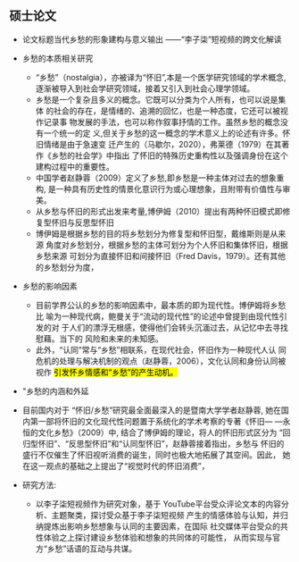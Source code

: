 ## 硕士论文
+ 论文标题当代乡愁的形象建构与意义输出 ——“李子柒”短视频的跨文化解读 
 + 乡愁的本质相关研究
   + “乡愁”（nostalgia），亦被译为“怀旧”,本是一个医学研究领域的学术概念,逐渐被导入到社会学研究领域，接着又引入到社会心理学领域。 
   + 乡愁是一个复杂且多义的概念。它既可以分类为个人所有，也可以说是集体 的社会的存在，是情绪的、追溯的回忆，也是一种态度，它还可以被视作记录事 物发展的手法，也可以称作叙事抒情的工作。虽然乡愁的概念没有一个统一的定 义,但关于乡愁的这一概念的学术意义上的论述有许多。怀旧情绪是由于急速变 迁产生的（马歇尔，2020），弗莱德（1979）在其著作《乡愁的社会学》中指出 了怀旧的特殊历史重构性以及强调身份在这个建构过程中的重要性。
   + 中国学者赵静蓉（2009）定义了乡愁,即乡愁是一种主体对过去的想象重构, 是一种具有历史性的情景化意识行为或心理想象，且附带有价值性与审美。
   + 从乡愁与怀旧的形式出发来考量,博伊姆（2010）提出有两种怀旧模式即修 复型怀旧与反思型怀旧
   + 博伊姆是根据乡愁的目的将乡愁划分为修复型和怀旧型，戴维斯则是从来源 角度对乡愁划分，根据乡愁的主体可划分为个人怀旧和集体怀旧，根据乡愁来源 可划分为直接怀旧和间接怀旧（Fred Davis，1979）。还有其他的乡愁划分为度，
 
 
 + 乡愁的影响因素
   + 目前学界公认的乡愁的影响因素中，最本质的即为现代性。博伊姆将乡愁比 喻为一种现代病，鲍曼关于“流动的现代性”的论述中曾提到由现代性引发的对 于人们的漂浮无根感，使得他们会转头沉湎过去，从记忆中去寻找慰藉。当下的 风险和未来的未知感。 
   +  此外，“认同”常与“乡愁”相联系，在现代社会，怀旧作为一种现代人认 同危机的处理与解决机制的观点（赵静蓉，2006），文化认同和身份认同被视作 <mark>引发怀乡情感和“乡愁”的产生动机。 
  
 + "乡愁的内涵和外延
  + 目前国内对于 “怀旧/乡愁”研究最全面最深入的是暨南大学学者赵静蓉, 她在国内第一部将怀旧的文化现代性问题置于系统化的学术考察的专著《怀旧— —永恒的文化乡愁》（2009）中, 结合了博伊姆的理论，将人的怀旧形式区分为 “回归型怀旧”、“反思型怀旧”和“认同型怀旧”，赵静蓉接着指出，乡愁与 怀旧的盛行不仅催生了怀旧视听消费的诞生，同时也极大地拓展了其空间。因此， 她在这一观点的基础之上提出了“视觉时代的怀旧消费”， 

+ 研究方法:
  +   以李子柒短视频作为研究对象，基于 YouTube平台受众评论文本的内容分析、主题聚类，探讨受众基于李子柒短视频 产生的情感体验与认知，并归纳提炼出影响乡愁想象与认同的主要因素，在国际 社交媒体平台受众的共性体验之上探讨建设乡愁体验和想象的共同体的可能性， 从而实现与官方“乡愁”话语的互动与共谋。 






















